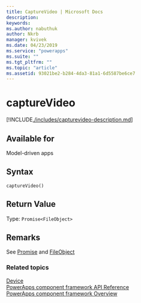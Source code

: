 ```yaml
---
title: CaptureVideo | Microsoft Docs
description: 
keywords:
ms.author: nabuthuk
author: Nkrb
manager: kvivek
ms.date: 04/23/2019
ms.service: "powerapps"
ms.suite: ""
ms.tgt_pltfrm: ""
ms.topic: "article"
ms.assetid: 93021be2-b284-4da3-81a1-6d5587be6ce7
---
```


# captureVideo

[!INCLUDE[./includes/capturevideo-description.md](./includes/capturevideo-description.md)]

## Available for 

Model-driven apps

## Syntax

`captureVideo()`

## Return Value

Type: `Promise<FileObject>`

## Remarks

See [Promise](https://developer.mozilla.org/docs/Web/JavaScript/Reference/Global_Objects/Promise) and [FileObject](../fileobject.md)


### Related topics

[Device](../device.md)<br/>
[PowerApps component framework API Reference](../../reference/index.md)<br/>
[PowerApps component framework Overview](../../overview.md)